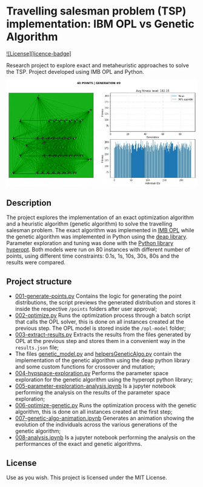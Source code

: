 
# Travelling salesman problem (TSP) implementation: IBM OPL vs Genetic Algorithm
[![License][licence-badge]](/LICENSE)

Research project to explore exact and metaheuristic approaches to solve the TSP. Project developed using IMB OPL and Python.

![Portfolio allocation](https://github.com/luigifilippochiara/travelling-salesman-problem-opl-genetic-python/blob/main/genetic-animation.gif?raw=true "TSP genetic")

## Description
The project explores the implementation of an exact optimization algorithm and a heuristic algorithm (genetic algorithm) to solve the travelling salesman problem.
The exact algorithm was implemented in [IMB OPL](https://www.ibm.com/products/ilog-cplex-optimization-studio) while the genetic algorithm was implemented in Python using the [deap library](https://github.com/deap/deap). Parameter exploration and tuning was done with the [Python library hyperopt](https://github.com/hyperopt/hyperopt).
Both models were run on 80 instances with different number of points, using different time constraints: 0.1s, 1s, 10s, 30s, 80s and the results were compared.

## Project structure
* [001-generate-points.py](https://github.com/luigifilippochiara/travelling-salesman-problem-opl-genetic-python/blob/main/001-generate-points.py) Contains the logic for generating the point distributions, the script previews the generated distribution and stores it inside the respective `/points` folders after user approval;
* [002-optimize.py](https://github.com/luigifilippochiara/travelling-salesman-problem-opl-genetic-python/blob/main/002-optimize.py) Runs the optimization process through a batch script that calls the OPL solver, this is done on all instances created at the previous step. The OPL model is stored inside the `/opl-model` folder;
* [003-extract-results.py](https://github.com/luigifilippochiara/travelling-salesman-problem-opl-genetic-python/blob/main/003-extract-results.py) Extracts the results from the files generated by OPL at the previous step and stores them in a convenient way in the `results.json` file;
* The files [genetic_model.py](https://github.com/luigifilippochiara/travelling-salesman-problem-opl-genetic-python/blob/main/genetic_model.py) and [helpersGeneticAlgo.py](https://github.com/luigifilippochiara/travelling-salesman-problem-opl-genetic-python/blob/main/helpersGeneticAlgo.py) contain the implementation of the genetic algorithm using the deap python library and some custom functions for crossover and mutation;
* [004-hypspace-exploration.py](https://github.com/luigifilippochiara/travelling-salesman-problem-opl-genetic-python/blob/main/004-hypspace-exploration.py) Performs the parameter space exploration for the genetic algorithm using the hyperopt python library;
* [005-parameter-exploration-analysis.ipynb](https://github.com/luigifilippochiara/travelling-salesman-problem-opl-genetic-python/blob/main/005-parameter-exploration-analysis.ipynb) Is a jupyter notebook performing the analysis on the results of the parameter space exploration;
* [006-optimize-genetic.py](https://github.com/luigifilippochiara/travelling-salesman-problem-opl-genetic-python/blob/main/006-optimize-genetic.py) Runs the optimization process with the genetic algorithm, this is done on all instances created at the first step;
* [007-genetic-algo-animation.ipynb](https://github.com/luigifilippochiara/travelling-salesman-problem-opl-genetic-python/blob/main/007-genetic-algo-animation.ipynb) Generates an animation showing the evolution of the individuals across the various generations of the genetic algorithm;
* [008-analysis.ipynb](https://github.com/luigifilippochiara/travelling-salesman-problem-opl-genetic-python/blob/main/008-analysis.ipynb) Is a jupyter notebook performing the analysis on the performances of the exact and genetic algorithms.

## License
Use as you wish. This project is licensed under the MIT License.
